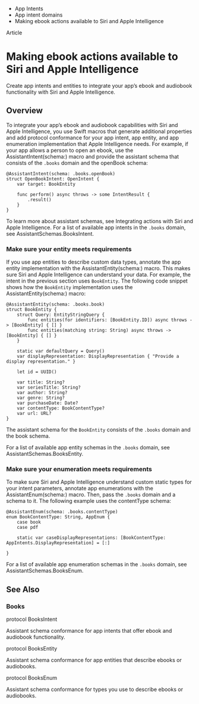 

- App Intents
- App intent domains
-  Making ebook actions available to Siri and Apple Intelligence 

Article

# Making ebook actions available to Siri and Apple Intelligence

Create app intents and entities to integrate your app’s ebook and audiobook functionality with Siri and Apple Intelligence.

## Overview

To integrate your app’s ebook and audiobook capabilities with Siri and Apple Intelligence, you use Swift macros that generate additional properties and add protocol conformance for your app intent, app entity, and app enumeration implementation that Apple Intelligence needs. For example, if your app allows a person to open an ebook, use the AssistantIntent(schema:) macro and provide the assistant schema that consists of the `.books` domain and the openBook schema:

```
@AssistantIntent(schema: .books.openBook)
struct OpenBookIntent: OpenIntent {
    var target: BookEntity

    func perform() async throws -> some IntentResult {
        .result()
    }
}
```

To learn more about assistant schemas, see Integrating actions with Siri and Apple Intelligence. For a list of available app intents in the `.books` domain, see AssistantSchemas.BooksIntent.

### Make sure your entity meets requirements

If you use app entities to describe custom data types, annotate the app entity implementation with the AssistantEntity(schema:) macro. This makes sure Siri and Apple Intelligence can understand your data. For example, the intent in the previous section uses `BookEntity`. The following code snippet shows how the `BookEntity` implementation uses the AssistantEntity(schema:) macro:

```
@AssistantEntity(schema: .books.book)
struct BookEntity {
    struct Query: EntityStringQuery {
        func entities(for identifiers: [BookEntity.ID]) async throws -> [BookEntity] { [] }
        func entities(matching string: String) async throws -> [BookEntity] { [] }
    }

    static var defaultQuery = Query()
    var displayRepresentation: DisplayRepresentation { "Provide a display representation." }

    let id = UUID()

    var title: String?
    var seriesTitle: String?
    var author: String?
    var genre: String?
    var purchaseDate: Date?
    var contentType: BookContentType?
    var url: URL?
}
```

The assistant schema for the `BookEntity` consists of the `.books` domain and the book schema.

For a list of available app entity schemas in the `.books` domain, see AssistantSchemas.BooksEntity.

### Make sure your enumeration meets requirements

To make sure Siri and Apple Intelligence understand custom static types for your intent parameters, annotate app enumerations with the AssistantEnum(schema:) macro. Then, pass the `.books` domain and a schema to it. The following example uses the contentType schema:

```
@AssistantEnum(schema: .books.contentType)
enum BookContentType: String, AppEnum {
    case book
    case pdf

    static var caseDisplayRepresentations: [BookContentType: AppIntents.DisplayRepresentation] = [:]

}
```

For a list of available app enumeration schemas in the `.books` domain, see AssistantSchemas.BooksEnum.

## See Also

### Books

protocol BooksIntent

Assistant schema conformance for app intents that offer ebook and audiobook functionality.

protocol BooksEntity

Assistant schema conformance for app entities that describe ebooks or audiobooks.

protocol BooksEnum

Assistant schema conformance for types you use to describe ebooks or audiobooks.

